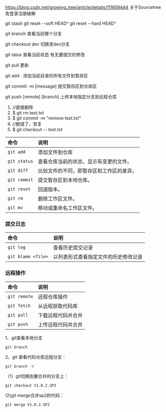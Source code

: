 https://blog.csdn.net/growing_tree/article/details/111659444
关于Sourcetree  免登录注册破解

git stash 
git reset --soft HEAD^
git reset --hard HEAD^



git branch  查看当前哪个分支

git checkout dev 切换至dev分支

git tatus 查看当前状态 有无要提交的修改

git  pull 更新

git add .  添加当前目录的所有文件到暂存区

git commit -m [message] 提交暂存区到仓库区

git push [remote] [branch] 上传本地指定分支到远程仓库



1. //直接删除
2. $ git rm test.txt
3. $ git commit -m "remove test.txt"
4. //删错了，恢复
5. $ git checkout -- test.txt

| 命令         | 说明                                     |
| :----------- | :--------------------------------------- |
| `git add`    | 添加文件到仓库                           |
| `git status` | 查看仓库当前的状态，显示有变更的文件。   |
| `git diff`   | 比较文件的不同，即暂存区和工作区的差异。 |
| `git commit` | 提交暂存区到本地仓库。                   |
| `git reset`  | 回退版本。                               |
| `git rm`     | 删除工作区文件。                         |
| `git mv`     | 移动或重命名工作区文件。                 |

### 提交日志

| 命令               | 说明                                 |
| :----------------- | :----------------------------------- |
| `git log`          | 查看历史提交记录                     |
| `git blame <file>` | 以列表形式查看指定文件的历史修改记录 |

### 远程操作

| 命令         | 说明               |
| :----------- | :----------------- |
| `git remote` | 远程仓库操作       |
| `git fetch`  | 从远程获取代码库   |
| `git pull`   | 下载远程代码并合并 |
| `git push`   | 上传远程代码并合并 |

1、git查看本地分支

```
git branch
```

2、git 查看代码仓库远程分支：

```
git branch -r
```

（1）git切换到要合并的分支上：

```
git checkout V1.0.2.SP3
```

 (2)git merge合并sp2的代码：

```
git merge V1.0.2.SP2
```